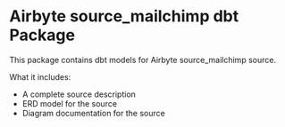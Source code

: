 # Airbyte source_mailchimp dbt Package

This package contains dbt models for Airbyte source_mailchimp source.

What it includes:

* A complete source description
* ERD model for the source
* Diagram documentation for the source
